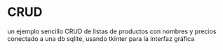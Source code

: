 # CRUD

un ejemplo sencillo CRUD de listas de productos con nombres y precios conectado a una db sqlite, usando tkinter para la interfaz gráfica 
